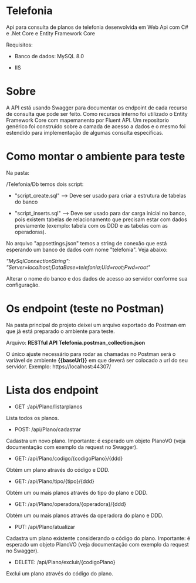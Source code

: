 # Telefonia
Api para consulta de planos de telefonia desenvolvida em Web Api com C# e .Net Core e Entity Framework Core

Requisitos:

* Banco de dados: MySQL 8.0

* IIS

# Sobre

A API está usando Swagger para documentar os endpoint de cada recurso de consulta que pode ser feito. Como recursos interno foi utilizado o Entity Framework Core com mapemanento por Fluent API. Um repositorio genérico foi construído sobre a camada de acesso a dados e o mesmo foi estendido para implementação de algumas consulta específicas.

# Como montar o ambiente para teste

Na pasta:

/Telefonia/Db temos dois script:

* "script_create.sql" --> Deve ser usado para criar a estrutura de tabelas do banco

* "script_inserts.sql" --> Deve ser usado para dar carga inicial no banco, pois existem tabelas de relacionamento que precisam estar com dados previamente (exemplo: tabela com os DDD e as tabelas com as operadoras).

No arquivo "appsettings.json" temos a string de conexão que está esperando um banco de dados com nome "telefonia". Veja abaixo:

*"MySqlConnectionString": "Server=localhost;DataBase=telefonia;Uid=root;Pwd=root"*

Alterar o nome do banco e dos dados de acesso ao servidor conforme sua configuração.

# Os endpoint (teste no Postman)

Na pasta principal do projeto deixei um arquivo exportado do Postman em que já está preparado o ambiente para teste.

Arquivo: **RESTful API Telefonia.postman_collection.json**

O único ajuste necessário para rodar as chamadas no Postman será o variável de ambiente **{{baseUrl}}** em que deverá ser colocado a url do seu servidor. Exemplo: https://localhost:44307/

# Lista dos endpoint

* GET :/api/Plano/listarplanos

Lista todos os planos.

* POST: /api/Plano/cadastrar

Cadastra um novo plano. Importante: é esperado um objeto PlanoVO (veja documentação com exemplo da request no Swagger).

* GET: /api/Plano/codigo/{codigoPlano}/{ddd}

Obtém um plano através do código e DDD.

* GET: /api/Plano/tipo/{tipo}/{ddd}

Obtém um ou mais planos através do tipo do plano e DDD.

* GET: /api/Plano/operadora/{operadora}/{ddd}

Obtém um ou mais planos através da operadora do plano e DDD.

* PUT: /api/Plano/atualizar

Cadastra um plano existente considerando o código do plano. Importante: é esperado um objeto PlanoVO (veja documentação com exemplo da request no Swagger).

* DELETE: /api/Plano/excluir/{codigoPlano}

Exclui um plano através do código do plano.
